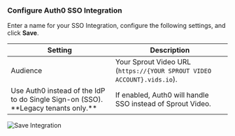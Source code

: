 ### Configure Auth0 SSO Integration

Enter a name for your SSO Integration, configure the following settings, and click **Save**.

<table class="table">
    <thead>
        <tr>
            <th><strong>Setting</strong></th>
            <th><strong>Description</strong></th>
        </tr>
    </thead>
    <tbody>
        <tr>
            <td>Audience</td>
            <td>Your Sprout Video URL (<code>https://{YOUR SPROUT VIDEO ACCOUNT}.vids.io</code>).</td>
        </tr>
        <tr>
            <td>Use Auth0 instead of the IdP to do Single Sign-on (SSO). **Legacy tenants only.**</td>
            <td>If enabled, Auth0 will handle SSO instead of Sprout Video.</td>
        </tr>
    </tbody>
</table>

![Save Integration](https://auth0.com/docs/media/articles/dashboard/sso-integrations/create-save-sprout-video.png)
